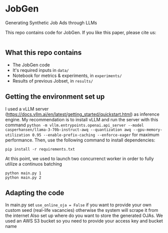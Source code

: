 # JobGen

Generating Synthetic Job Ads through LLMs

This repo contains code for JobGen. If you like this paper, please cite us:

```

```

## What this repo contains

- The JobGen code
- It's required inputs in `data/`
- Notebook for metrics & experiments, in `experiments/`
- Results of previous Jobset, in `results/`

## Getting the environment set up

I used a vLLM server (https://docs.vllm.ai/en/latest/getting_started/quickstart.html) as inference engine. My recommendation is to install vLLM and run the server with this command `python -m vllm.entrypoints.openai.api_server --model casperhansen/llama-3-70b-instruct-awq --quantization awq --gpu-memory-utilization 0.95 --enable-prefix-caching --enforce-eager` for maximum performance. Then, use the following command to install dependencies:

```
pip install -r requirements.txt
```

At this point, we used to launch two concurrenct worker in order to fully utilize a continuos batching

```
python main.py 1
python main.py 2
```

## Adapting the code

In main.py set `use_online_oja = False` if you want to provide your own custom seed (real-life vacancies) otherwise the system will scrape it from the internet
Also set up where do you want to store the generated OJAs. We used an AWS S3 bucket so you need to provide your access key and bucket name
